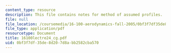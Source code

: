 ```yaml
---
content_type: resource
description: This file contains notes for method of assumed profiles.
file: null
file_location: /coursemedia/16-100-aerodynamics-fall-2005/0bf3f7df35de8d207d8abb2582cba570_16100lectre24_cg.pdf
file_type: application/pdf
resourcetype: Document
title: 16100lectre24_cg.pdf
uid: 0bf3f7df-35de-8d20-7d8a-bb2582cba570
---
```

